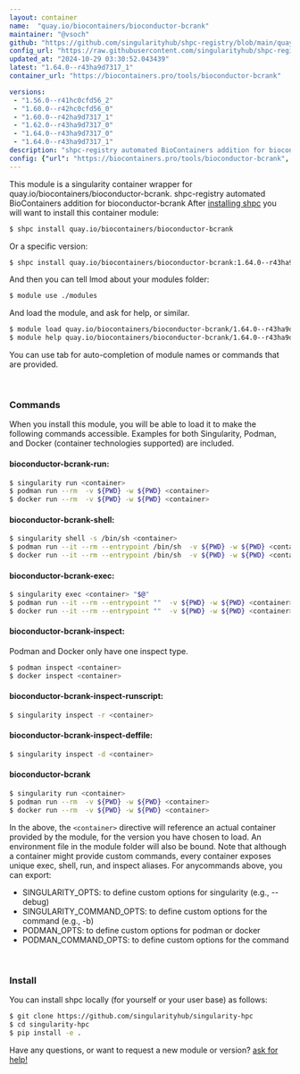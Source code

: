 ```yaml
---
layout: container
name:  "quay.io/biocontainers/bioconductor-bcrank"
maintainer: "@vsoch"
github: "https://github.com/singularityhub/shpc-registry/blob/main/quay.io/biocontainers/bioconductor-bcrank/container.yaml"
config_url: "https://raw.githubusercontent.com/singularityhub/shpc-registry/main/quay.io/biocontainers/bioconductor-bcrank/container.yaml"
updated_at: "2024-10-29 03:30:52.043439"
latest: "1.64.0--r43ha9d7317_1"
container_url: "https://biocontainers.pro/tools/bioconductor-bcrank"

versions:
 - "1.56.0--r41hc0cfd56_2"
 - "1.60.0--r42hc0cfd56_0"
 - "1.60.0--r42ha9d7317_1"
 - "1.62.0--r43ha9d7317_0"
 - "1.64.0--r43ha9d7317_0"
 - "1.64.0--r43ha9d7317_1"
description: "shpc-registry automated BioContainers addition for bioconductor-bcrank"
config: {"url": "https://biocontainers.pro/tools/bioconductor-bcrank", "maintainer": "@vsoch", "description": "shpc-registry automated BioContainers addition for bioconductor-bcrank", "latest": {"1.64.0--r43ha9d7317_1": "sha256:1ed87f0d2f830e7cd107082f2351ff20f1ab7c2d9a54bb9b9157f2d937f7fd4b"}, "tags": {"1.56.0--r41hc0cfd56_2": "sha256:46932b601f4b18124dfe16e0915ae5f7789ebaba748dba7973ba5440eaeb26cb", "1.60.0--r42hc0cfd56_0": "sha256:4bdae8a9e0ce56015ede356a06a36af8145bdc0e433a10306616ac3ee115f74e", "1.60.0--r42ha9d7317_1": "sha256:2578ee22a85ab7a996010911844b64e99cbb550be4b97c6ccaf4883f8a54730e", "1.62.0--r43ha9d7317_0": "sha256:4de24e78605d6eba64685c8cc03f2ea575c85376364bd912c76dd7893fabd042", "1.64.0--r43ha9d7317_0": "sha256:977e75929ca4ef786f6144a5a0488e91ee0fa31dc7ef395c949c1f93238a1cbe", "1.64.0--r43ha9d7317_1": "sha256:1ed87f0d2f830e7cd107082f2351ff20f1ab7c2d9a54bb9b9157f2d937f7fd4b"}, "docker": "quay.io/biocontainers/bioconductor-bcrank"}
---
```


This module is a singularity container wrapper for quay.io/biocontainers/bioconductor-bcrank.
shpc-registry automated BioContainers addition for bioconductor-bcrank
After [installing shpc](#install) you will want to install this container module:


```bash
$ shpc install quay.io/biocontainers/bioconductor-bcrank
```

Or a specific version:

```bash
$ shpc install quay.io/biocontainers/bioconductor-bcrank:1.64.0--r43ha9d7317_1
```

And then you can tell lmod about your modules folder:

```bash
$ module use ./modules
```

And load the module, and ask for help, or similar.

```bash
$ module load quay.io/biocontainers/bioconductor-bcrank/1.64.0--r43ha9d7317_1
$ module help quay.io/biocontainers/bioconductor-bcrank/1.64.0--r43ha9d7317_1
```

You can use tab for auto-completion of module names or commands that are provided.

<br>

### Commands

When you install this module, you will be able to load it to make the following commands accessible.
Examples for both Singularity, Podman, and Docker (container technologies supported) are included.

#### bioconductor-bcrank-run:

```bash
$ singularity run <container>
$ podman run --rm  -v ${PWD} -w ${PWD} <container>
$ docker run --rm  -v ${PWD} -w ${PWD} <container>
```

#### bioconductor-bcrank-shell:

```bash
$ singularity shell -s /bin/sh <container>
$ podman run --it --rm --entrypoint /bin/sh  -v ${PWD} -w ${PWD} <container>
$ docker run --it --rm --entrypoint /bin/sh  -v ${PWD} -w ${PWD} <container>
```

#### bioconductor-bcrank-exec:

```bash
$ singularity exec <container> "$@"
$ podman run --it --rm --entrypoint ""  -v ${PWD} -w ${PWD} <container> "$@"
$ docker run --it --rm --entrypoint ""  -v ${PWD} -w ${PWD} <container> "$@"
```

#### bioconductor-bcrank-inspect:

Podman and Docker only have one inspect type.

```bash
$ podman inspect <container>
$ docker inspect <container>
```

#### bioconductor-bcrank-inspect-runscript:

```bash
$ singularity inspect -r <container>
```

#### bioconductor-bcrank-inspect-deffile:

```bash
$ singularity inspect -d <container>
```



#### bioconductor-bcrank

```bash
$ singularity run <container>
$ podman run --rm  -v ${PWD} -w ${PWD} <container>
$ docker run --rm  -v ${PWD} -w ${PWD} <container>
```


In the above, the `<container>` directive will reference an actual container provided
by the module, for the version you have chosen to load. An environment file in the
module folder will also be bound. Note that although a container
might provide custom commands, every container exposes unique exec, shell, run, and
inspect aliases. For anycommands above, you can export:

 - SINGULARITY_OPTS: to define custom options for singularity (e.g., --debug)
 - SINGULARITY_COMMAND_OPTS: to define custom options for the command (e.g., -b)
 - PODMAN_OPTS: to define custom options for podman or docker
 - PODMAN_COMMAND_OPTS: to define custom options for the command

<br>

### Install

You can install shpc locally (for yourself or your user base) as follows:

```bash
$ git clone https://github.com/singularityhub/singularity-hpc
$ cd singularity-hpc
$ pip install -e .
```

Have any questions, or want to request a new module or version? [ask for help!](https://github.com/singularityhub/singularity-hpc/issues)